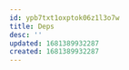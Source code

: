 ```yaml
---
id: ypb7txt1oxptok06z1l3o7w
title: Deps
desc: ''
updated: 1681389932287
created: 1681389932287
---
```


